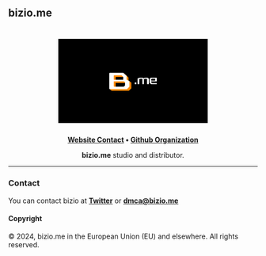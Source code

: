 ## bizio.me

<h1 align="center">
    <a href="https://github.com/bizio-me" target="_blank">
        <img height="60%" width="60%" src="https://github.com/bizio-me/branding/blob/main/branding/main/banner/b_banner_git.png"><br>
    </a>
</h1>

<p align="center">
    <b><a href="http://bizio.me/">Website Contact</a> • <a href="https://github.com/bizio-me">Github Organization</a></b>
</p>

<p align="center">
   <b>bizio.me</b> studio and distributor.
</p>

---

### Contact

You can contact bizio at <b><a href="https://x.com/bizio-me">Twitter</a></b> or <b><a href="maito:dmca@bizio.me">dmca@bizio.me</a></b>

#### Copyright

© 2024, bizio.me in the European Union (EU) and elsewhere. All rights reserved.

